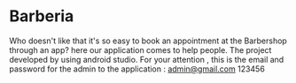 # Barberia
Who doesn't like that it's so easy to book an appointment at the Barbershop through an app? here our application comes to help people. The project developed by using android studio.
For your attention , this is the email and password for the admin to the application :
admin@gmail.com 
123456
